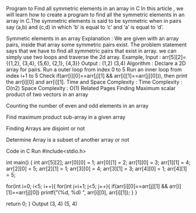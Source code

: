 Program to Find all symmetric elements in an array in C
In this article , we will learn how to create a program to find all the symmetric elements in an array in C.The symmetric elements is said to be symmetric when in pairs say (a,b) and (c,d) in which ‘b’ is equal to ‘c’ and ‘a’ is equal to ‘d’.

Symmetic elements in an array
Explanation :
We are given with an array pairs, inside that array some symmetric pairs exist. The problem statement says that we have to find all symmetric pairs that exist in array. we can simply use two loops and traverse the 2d array.
Example,
Input : arr[5][2]={{1,2}, {3,4}, {5,6}, {2,1}, {4,3}}
Output : (1,2) (3,4)
Algorithm :
Declare a 2D array for pairs.
Run a outer loop from index  0 to 5
Run an inner loop from index i+1 to 5
Check if(arr[i][0]==arr[j][1] && arr[i][1]==arr[j][0])), then print the arr[i][0] and arr[i][1].
Time and Space Complexity :
Time Complexity : O(n2)
Space Complexity : O(1)
Related Pages
Finding Maximum scalar product of two vectors in an array

Counting the number of even and odd elements in an array

Find maximum product sub-array in a given array

Finding Arrays are disjoint or not

Determine Array is a subset of another array or not

Code in C
Run
#include<stdio.h>

int main()
{
   int arr[5][2];
   arr[0][0] = 1; arr[0][1] = 2;
   arr[1][0] = 3; arr[1][1] = 4;
   arr[2][0] = 5; arr[2][1] = 1;
   arr[3][0] = 4; arr[3][1] = 3;
   arr[4][0] = 1; arr[4][1] = 5;

   for(int i=0; i<5; i++){
      for(int j=i+1; j<5; j++){
         if(arr[i][0]==arr[j][1] && arr[i][1]==arr[j][0])
           printf("(%d, %d) ", arr[i][0], arr[i][1]);
      }
   }

   return 0;
}
Output
(3, 4) (5, 4)
